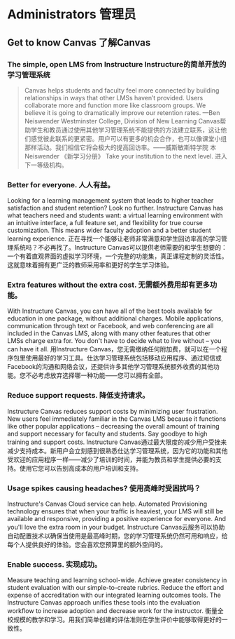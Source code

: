 Administrators  管理员
==============

Get to know Canvas  了解Canvas
------------------

### The simple, open LMS from Instructure  Instructure的简单开放的学习管理系统

> Canvas helps students and faculty feel more connected by building relationships in ways that other LMSs haven’t provided. Users collaborate more and function more like classroom groups. We believe it is going to dramatically improve our retention rates. —Ben Neiswender
> Westminster College, Division of New Learning
   Canvas帮助学生和教员通过使用其他学习管理系统不能提供的方法建立联系，这让他们感觉彼此联系的更紧密。用户可以有更多的机会合作，也可以像课堂小组那样活动。我们相信它将会极大的提高回访率。——威斯敏斯特学院 本Neiswender 《新学习分册》
Take your institution to the next level.  进入下一等级机构。

### Better for everyone.  人人有益。

Looking for a learning management system that leads to higher teacher satisfaction and student retention? Look no further. Instructure Canvas has what teachers need and students want: a virtual learning environment with an intuitive interface, a full feature set, and flexibility for true course customization. This means wider faculty adoption and a better student learning experience.
   正在寻找一个能够让老师非常满意和学生回访率高的学习管理系统吗？不必再找了。Instructure Canvas可以提供老师需要的和学生想要的：一个有着直观界面的虚拟学习环境，一个完整的功能集，真正课程定制的灵活性。这就意味着拥有更广泛的教师采用率和更好的学生学习体验。
### Extra features without the extra cost.  无需额外费用却有更多功能。

With Instructure Canvas, you can have all of the best tools available for education in one package, without additional charges. Mobile applications, communication through text or Facebook, and web conferencing are all included in the Canvas LMS, along with many other features that other LMSs charge extra for. You don't have to decide what to live without – you can have it all.
    用Instructure Canvas，您无需缴纳任何附加费，就可以在一个程序包里使用最好的学习工具。仕达学习管理系统包括移动应用程序、通过短信或Facebook的沟通和网络会议，还提供许多其他学习管理系统额外收费的其他功能。您不必考虑放弃选择哪一种功能——您可以拥有全部。
### Reduce support requests.   降低支持请求。

Instructure Canvas reduces support costs by minimizing user frustration. New users feel immediately familiar in the Canvas LMS because it functions like other popular applications – decreasing the overall amount of training and support necessary for faculty and students. Say goodbye to high training and support costs.
    Instructure Canvas通过最大限度的减少用户受挫来减少支持成本。新用户会立刻感到很熟悉仕达学习管理系统，因为它的功能和其他受欢迎的应用程序一样——减少了培训的时间，并能为教员和学生提供必要的支持。使用它您可以告别高成本的用户培训和支持。
### Usage spikes causing headaches?  使用高峰时受困扰吗？

Instructure's Canvas Cloud service can help. Automated Provisioning technology ensures that when your traffic is heaviest, your LMS will still be available and responsive, providing a positive experience for everyone. And you'll love the extra room in your budget.
    Instructure Canvas云服务可以协助自动配置技术以确保当使用是最高峰时期，您的学习管理系统仍然可用和响应，给每个人提供良好的体验。您会喜欢您预算里的额外空间的。
### Enable success.  实现成功。

Measure teaching and learning school-wide. Achieve greater consistency in student evaluation with our simple-to-create rubrics. Reduce the effort and expense of accreditation with our integrated learning outcomes tools. The Instructure Canvas approach unifies these tools into the evaluation workflow to increase adoption and decrease work for the instructor.
    衡量全校规模的教学和学习。用我们简单创建的评估准则在学生评价中能够取得更好的一致性。
